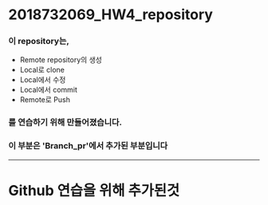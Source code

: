 # 2018732069_HW4_repository
### 이 repository는,
* Remote repository의 생성
* Local로 clone
* Local에서 수정
* Local에서 commit
* Remote로 Push
### 를 연습하기 위해 만들어졌습니다.

### 이 부분은 'Branch_pr'에서 추가된 부분입니다
---
# Github 연습을 위해 추가된것